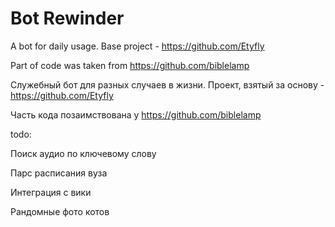 # Bot Rewinder

A bot for daily usage. Base project - https://github.com/Etyfly

Part of code was taken from https://github.com/biblelamp

Служебный бот для разных случаев в жизни. Проект, взятый за основу - https://github.com/Etyfly

Часть кода позаимствована у https://github.com/biblelamp


todo: 

Поиск аудио по ключевому слову

Парс расписания вуза

Интеграция с вики

Рандомные фото котов
